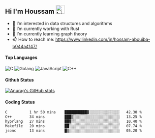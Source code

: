 ## Hi I'm Houssam <img src="https://user-images.githubusercontent.com/1303154/88677602-1635ba80-d120-11ea-84d8-d263ba5fc3c0.gif" width="28px" alt="hi">

- 👀 I’m interested in data structures and algorithms
- 🔭 I’m currently working with Rust
- 🌱 I’m currently learning graph theory
- 📫 How to reach me: https://www.linkedin.com/in/hossam-abouiba-b044a4147/

#### Top Languages

![C](https://img.shields.io/badge/c-%2300599C.svg?style=for-the-badge&logo=c&logoColor=white)
![Golang](https://img.shields.io/badge/go-blue?style=for-the-badge&logo=Goland)
![JavaScript](https://img.shields.io/badge/javascript-%23323330.svg?style=for-the-badge&logo=javascript&logoColor=%23F7DF1E)
![C++](https://img.shields.io/badge/C%2B%2B-blue?style=for-the-badge&logo=C%2B%2B)


#### Github Status
[![Anurag's GitHub stats](https://github-readme-stats.vercel.app/api?username=0xhoussam&theme=tokyonight)](https://github.com/anuraghazra/github-readme-stats)

#### Coding Status
<!--START_SECTION:waka-->

```txt
C          1 hr 50 mins    ██████████▓░░░░░░░░░░░░░░   42.30 %
C++        34 mins         ███▒░░░░░░░░░░░░░░░░░░░░░   13.25 %
hyprlang   27 mins         ██▓░░░░░░░░░░░░░░░░░░░░░░   10.40 %
Makefile   20 mins         ██░░░░░░░░░░░░░░░░░░░░░░░   07.74 %
jsonc      13 mins         █▒░░░░░░░░░░░░░░░░░░░░░░░   05.20 %
```

<!--END_SECTION:waka-->
